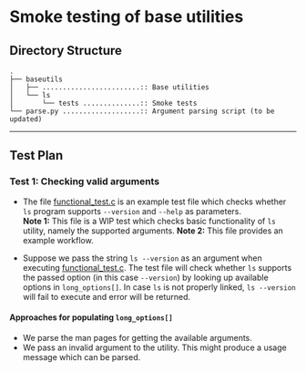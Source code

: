 # Smoke testing of base utilities

## Directory Structure
```
.
├── baseutils
│   ├── ........................:: Base utilities
│   └── ls
│       └── tests ..............:: Smoke tests
└── parse.py ...................:: Argument parsing script (to be updated)
```
- - -

## Test Plan

### Test 1: Checking valid arguments
* The file [functional_test.c](baseutils/ls/tests/functional_test.c) is an example test file which checks whether `ls` program supports `--version` and `--help` as parameters. <br>
  **Note 1:** This file is a WIP test which checks basic functionality of `ls` utility, namely the supported arguments.
  **Note 2:** This file provides an example workflow.

* Suppose we pass the string `ls --version` as an argument when executing [functional_test.c](baseutils/ls/tests/functional_test.c). The test file will check whether `ls` supports the passed option (in this case `--version`) by looking up available options in `long_options[]`.
  In case `ls` is not properly linked, `ls --version` will fail to execute and error will be returned.

#### Approaches for populating `long_options[]`
* We parse the man pages for getting the available arguments.
* We pass an invalid argument to the utility. This might produce a usage message which can be parsed.

